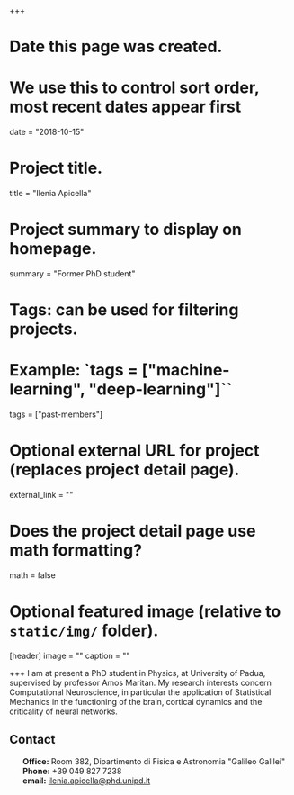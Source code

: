+++
# Date this page was created.
# We use this to control sort order, most recent dates appear first
date = "2018-10-15"

# Project title.
title = "Ilenia Apicella"

# Project summary to display on homepage.
summary = "Former PhD student"

# Tags: can be used for filtering projects.
# Example: `tags = ["machine-learning", "deep-learning"]``
tags = ["past-members"]

# Optional external URL for project (replaces project detail page).
external_link = ""

# Does the project detail page use math formatting?
math = false

# Optional featured image (relative to `static/img/` folder).
[header]
image = ""
caption = ""

+++
I am at present a PhD student in Physics, at University of Padua, supervised by professor Amos Maritan. My research interests concern Computational Neuroscience, in particular the application of Statistical Mechanics in the functioning of the brain, cortical dynamics and the criticality of neural networks.

## Contact
<ul style="list-style-type:none">
  <li><b>Office:</b> Room 382, Dipartimento di Fisica e Astronomia "Galileo Galilei"</li>
  <li><b>Phone:</b> +39 049 827 7238</li>
  <li><b>email:</b> <a href="mailto:ilenia.apicella@phd.unipd.it">ilenia.apicella@phd.unipd.it</a></li>
</ul>
